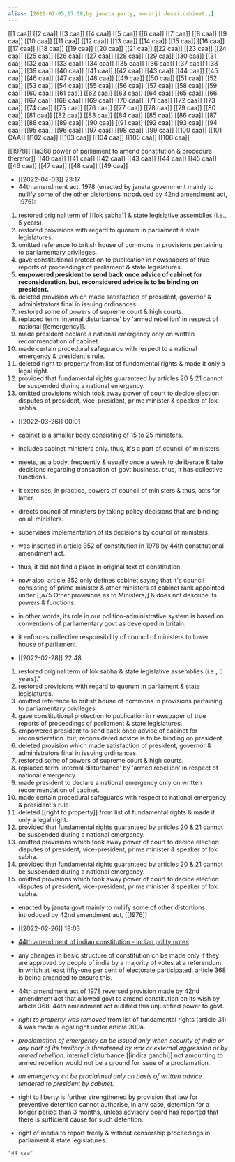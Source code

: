 ```yaml
---
alias: [2022-02-05,17:58,by janata party, morarji desai,cabinet,,]
---
```

[[1 caa]] [[2 caa]] [[3 caa]] [[4 caa]] [[5 caa]] [[6 caa]] [[7 caa]] [[8 caa]] [[9 caa]] [[10 caa]] [[11 caa]] [[12 caa]] [[13 caa]] [[14 caa]] [[15 caa]] [[16 caa]] [[17 caa]] [[18 caa]] [[19 caa]] [[20 caa]]
[[21 caa]] [[22 caa]] [[23 caa]] [[24 caa]] [[25 caa]] [[26 caa]] [[27 caa]] [[28 caa]] [[29 caa]] [[30 caa]] [[31 caa]] [[32 caa]] [[33 caa]] [[34 caa]] [[35 caa]] [[36 caa]] [[37 caa]] [[38 caa]] [[39 caa]] [[40 caa]]
[[41 caa]] [[42 caa]] [[43 caa]] [[44 caa]] [[45 caa]] [[46 caa]] [[47 caa]] [[48 caa]] [[49 caa]] [[50 caa]] [[51 caa]] [[52 caa]] [[53 caa]] [[54 caa]] [[55 caa]] [[56 caa]] [[57 caa]] [[58 caa]] [[59 caa]] [[60 caa]]
[[61 caa]] [[62 caa]] [[63 caa]] [[64 caa]] [[65 caa]] [[66 caa]] [[67 caa]] [[68 caa]] [[69 caa]] [[70 caa]] [[71 caa]] [[72 caa]] [[73 caa]] [[74 caa]] [[75 caa]] [[76 caa]] [[77 caa]] [[78 caa]] [[79 caa]] [[80 caa]]
[[81 caa]] [[82 caa]] [[83 caa]] [[84 caa]] [[85 caa]] [[86 caa]] [[87 caa]] [[88 caa]] [[89 caa]] [[90 caa]] [[91 caa]] [[92 caa]] [[93 caa]] [[94 caa]] [[95 caa]] [[96 caa]] [[97 caa]] [[98 caa]] [[99 caa]] [[100 caa]]
[[101 CAA]] [[102 caa]] [[103 caa]] [[104 caa]] [[105 caa]] [[106 caa]]

[[1978]] [[a368 power of parliament to amend constitution & procedure therefor]] [[40 caa]] [[41 caa]] [[42 caa]] [[43 caa]] [[44 caa]] [[45 caa]] [[46 caa]] [[47 caa]] [[48 caa]] [[49 caa]]

- [[2022-04-03]] 23:17
- 44th amendment act, 1978 (enacted by janata govemment mainly to nullify some of the other distortions introduced by 42nd amendment act, 1976):
1. restored original term of [[lok sabha]] & state legislative assemblies (i.e., 5 years).
2. restored provisions with regard to quorum in parliament & state legislatures.
3. omitted reference to british house of commons in provisions pertaining to parliamentary privileges.
4. gave constitutional protection to publication in newspapers of true reports of proceedings of parliament & state legislatures.
5. **empowered president to send back once advice of cabinet for reconsideration. but, reconsidered advice is to be binding on president.**
6. deleted provision which made satisfaction of president, governor & administrators final in issuing ordinances.
7. restored some of powers of supreme court & high courts.
8. replaced term 'internal disturbance' by 'armed rebellion' in respect of national [[emergency]].
9. made president declare a national emergency only on written recommendation of cabinet.
10. made certain procedural safeguards with respect to a national emergency & president's rule.
11. deleted right to property from list of fundamental rights & made it only a legal right.
12. provided that fundamental rights guaranteed by articles 20 & 21 cannot be suspended during a national emergency.
13. omitted provisions which took away power of court to decide election disputes of president, vice-president, prime minister & speaker of lok sabha.

- [[2022-03-26]] 00:01
- cabinet is a smaller body consisting of 15 to 25 ministers.
- includes cabinet ministers only. thus, it's a part of council of ministers.
- meets, as a body, frequently & usually once a week to deliberate & take decisions regarding transaction of govt business. thus, it has collective functions.
- it exercises, in practice, powers of council of ministers & thus, acts for latter.
- directs council of ministers by taking policy decisions that are binding on all ministers.
- supervises implementation of its decisions by council of ministers.
- was inserted in article 352 of constitution in 1978 by 44th constitutional amendment act.
- thus, it did not find a place in original text of constitution.
- now also, article 352 only defines cabinet saying that it's council consisting of prime minister & other ministers of cabinet rank appointed under [[a75 Other provisions as to Ministers]] & does not describe its powers & functions.
- in other words, its role in our politico-administrative system is based on conventions of parliamentary govt as developed in britain.
- it enforces collective responsibility of council of ministers to lower house of parliament.

- [[2022-02-28]] 22:48
1. restored original term of lok sabha & state legislative assemblies (i.e., 5 years)."
2. restored provisions with regard to quorum in parliament & state legislatures.
3. omitted reference to british house of commons in provisions pertaining to parliamentary privileges.
4. gave constitutional protection to publication in newspaper of true reports of proceedings of parliament & state legislatures.
5. empowered president to send back once advice of cabinet for reconsideration. but, reconsidered advice is to be binding on president.
6. deleted provision which made satisfaction of president, governor & administrators final in issuing ordinances.
7. restored some of powers of supreme court & high courts.
8. replaced term 'internal disturbance' by 'armed rebellion' in respect of national emergency.
9. made president to declare a national emergency only on written recommendation of cabinet.
10. made certain procedural safeguards with respect to national emergency & president's rule.
11. deleted [[right to property]] from list of fundamental rights & made it only a legal right.
12. provided that fundamental rights guaranteed by articles 20 & 21 cannot be suspended during a national emergency.
13. omitted provisions which took away power of court to decide election disputes of president, vice-president, prime minister & speaker of lok sabha.
12. provided that fundamental rights guaranteed by articles 20 & 21 cannot be suspended during a national emergency.
13. omitted provisions which took away power of court to decide election disputes of president, vice-president, prime minister & speaker of lok sabha.

- enacted by janata govt mainly to nullify some of other distortions introduced by 42nd amendment act, [[1976]]

- [[2022-02-26]] 18:03
- [44th amendment of indian constitution - indian polity notes](https://byjus.com/free-ias-prep/44th-amendment-act/)
- any changes in basic structure of constitution cn be made only if they are approved by people of india by a majority of votes at a referendum in which at least fifty-one per cent of electorate participated. article 368 is being amended to ensure this.

- 44th amendment act of 1978 reversed provision made by 42nd amendment act that allowed govt to amend constitution on its wish by article 368. 44th amendment act nullified this unjustified power to govt.

- *right to property was removed* from list of fundamental rights (article 31) & was made a legal right under article 300a.

- *proclamation of emergency cn be issued only when security of india or any part of its territory is threatened by war or external aggression or by armed rebellion*. internal disturbance [[indira gandhi]] not amounting to armed rebellion would not be a ground for issue of a proclamation.

- *an emergency cn be proclaimed only on basis of written advice tendered to president by cabinet.*

- right to liberty is further strengthened by provision that law for preventive detention cannot authorise, in any case, detention for a longer period than 3 months, unless advisory board has reported that there is sufficient cause for such detention.

- right of media to report freely & without censorship proceedings in parliament & state legislatures.
```query 2022-02-14 17:15
"44 caa"
```